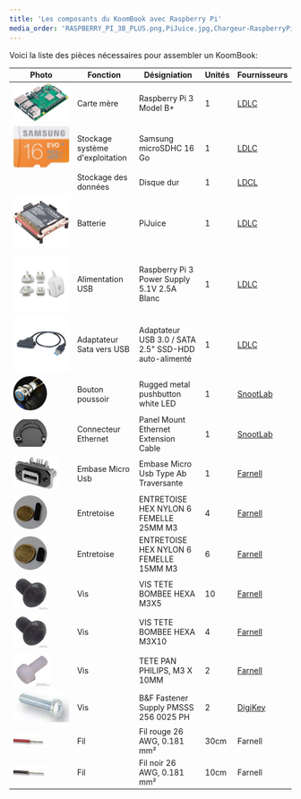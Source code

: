 ```yaml
---
title: 'Les composants du KoomBook avec Raspberry Pi'
media_order: 'RASPBERRY_PI_3B_PLUS.png,PiJuice.jpg,Chargeur-RaspberryPi.jpg,481-020.jpg,Adaptateur_Sata_USB.jpg,909-04.jpg,2354239-40.jpg,42251358.jpg,42245556.jpg,42245564.jpg,P1060110.JPG,P1060111.JPG,42358728.jpg,2472689-40.jpg,615c4uY3IEL._SL1407_.jpg'
---
```


Voici la liste des pièces nécessaires pour assembler un KoomBook:

| Photo | Fonction | Désigniation | Unités | Fournisseurs |
| --- | --- | --- | --- | --- |
| ![](RASPBERRY_PI_3B_PLUS.png?cropResize=60,60) | Carte mère | Raspberry Pi 3 Model B+ | 1 | [LDLC](https://www.ldlc.com/fiche/PB00246555.html) |
| ![](615c4uY3IEL._SL1407_.jpg?cropResize=60,60) | Stockage système d'exploitation | Samsung microSDHC 16 Go | 1 | [LDLC](http://www.ldlc-pro.com/fiche/PB00163896.html) |
| | Stockage des données | Disque dur | 1 | [LDCL]() |
| ![](PiJuice.jpg?cropResize=60,60) | Batterie | PiJuice | 1 | [LDLC](https://www.ldlc-pro.com/fiche/PB00250984.html) |
| ![](Chargeur-RaspberryPi.jpg?cropResize=60,60) | Alimentation USB | Raspberry Pi 3 Power Supply 5.1V 2.5A Blanc | 1 | [LDLC](https://www.ldlc-pro.com/fiche/PB00205708.html) |
| ![](Adaptateur_Sata_USB.jpg?cropResize=60,60) | Adaptateur Sata vers USB | Adaptateur USB 3.0 / SATA 2.5" SSD-HDD auto-alimenté  | 1 | [LDLC](https://www.ldlc-pro.com/fiche/PB00186502.html) |
| ![](481-020.jpg) | Bouton poussoir | Rugged metal pushbutton white LED | 1 | [SnootLab](http://snootlab.fr/lang-en/adafruit/949-rugged-metal-pushbutton-white-led-en.html) |
| ![](909-04.jpg) | Connecteur Ethernet | Panel Mount Ethernet Extension Cable | 1 | [SnootLab](http://snootlab.fr/adafruit/520-cable-rj45-de-montage-en-panneau-fr.html) |
| ![](2354239-40.jpg) | Embase Micro Usb | Embase Micro Usb Type Ab Traversante | 1 | [Farnell](http://fr.farnell.com/amphenol-commercial-products/musb-k152-30/embase-micro-usb-type-ab-traversante/dp/2354239) |
| ![](P1060110.JPG) | Entretoise | ENTRETOISE HEX NYLON 6 FEMELLE 25MM M3 | 4 | [Farnell](http://fr.farnell.com/tr-fastenings/fahsngffm3-25-6/entretoise-hex-nylon-6-femelle/dp/2480026) |
| ![](P1060111.JPG) | Entretoise | ENTRETOISE HEX NYLON 6 FEMELLE 15MM M3 | 6 | [Farnell](http://fr.farnell.com/tr-fastenings/fahsngffm3-15-6/entretoise-hex-nylon-6-femelle/dp/2480024) |
| ![](42358728.jpg) | Vis | VIS TETE BOMBEE HEXA M3X5 | 10 | [Farnell](http://fr.farnell.com/tr-fastenings/m35-bhhtmcs100/vis-tete-bombee-hexa-m3x5/dp/1420682) |
| ![](42358728.jpg) | Vis | VIS TETE BOMBEE HEXA M3X10 | 4 | [Farnell](http://fr.farnell.com/tr-fastenings/m35-bhhtmcs100/vis-tete-bombee-hexa-m3x5/dp/1420682) |
| ![](2472689-40.jpg) | Vis | TETE PAN PHILIPS, M3 X 10MM | 2 | [Farnell](http://fr.farnell.com/duratool/dtrnse-1207-m3-10/assort-vis-tete-pan-philips-m3/dp/2472705) |
| ![](42251358.jpg) | Vis | B&F Fastener Supply PMSSS 256 0025 PH | 2 | [DigiKey](http://www.digikey.com/product-detail/en/b-f-fastener-supply/PMSSS%20256%200025%20PH/H700-ND/274911) |
| ![](42245556.jpg) | Fil | Fil rouge 26 AWG, 0.181 mm² | 30cm | Farnell |
| ![](42245564.jpg) | Fil | Fil noir 26 AWG, 0.181 mm² | 10cm | Farnell |

